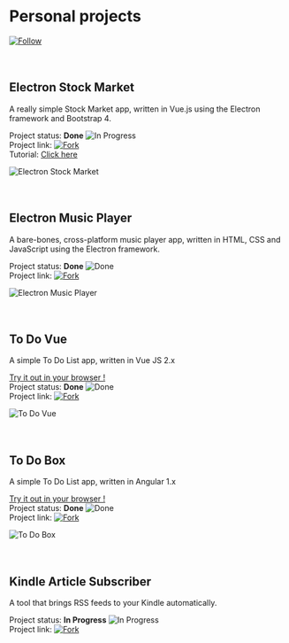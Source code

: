 # Personal projects  
[![Follow](https://vicentiubacioiu.github.io/img/follow.png)](https://github.com/vicentiubacioiu)  
<br><br/>
## Electron Stock Market
A really simple Stock Market app, written in Vue.js using the Electron framework and Bootstrap 4.

Project status: **Done** ![In Progress](https://vicentiubacioiu.github.io/img/done.png)  
Project link: [![Fork](https://vicentiubacioiu.github.io/img/fork.png)](https://github.com/VicentiuBacioiu/electron-stock-market)  
Tutorial: [Click here](https://thecodepill.com/electron-stocks-app)
  
![Electron Stock Market](https://vicentiubacioiu.github.io/img/stocks.PNG)  
<br><br/>
## Electron Music Player
A bare-bones, cross-platform music player app, written in HTML, CSS and JavaScript using the Electron framework.

Project status: **Done** ![Done](https://vicentiubacioiu.github.io/img/done.png)  
Project link: [![Fork](https://vicentiubacioiu.github.io/img/fork.png)](https://github.com/VicentiuBacioiu/electron-music-player)

![Electron Music Player](https://vicentiubacioiu.github.io/img/player.png)  
<br><br/>
## To Do Vue
A simple To Do List app, written in Vue JS 2.x

[Try it out in your browser !](https://vicentiubacioiu.github.io/todo-vue)  
Project status: **Done** ![Done](https://vicentiubacioiu.github.io/img/done.png)  
Project link: [![Fork](https://vicentiubacioiu.github.io/img/fork.png)](https://github.com/VicentiuBacioiu/todo-vue)

![To Do Vue](https://vicentiubacioiu.github.io/img/todovue.png)  
<br><br/>
## To Do Box
A simple To Do List app, written in Angular 1.x

[Try it out in your browser !](https://vicentiubacioiu.github.io/todobox)  
Project status: **Done** ![Done](https://vicentiubacioiu.github.io/img/done.png)  
Project link: [![Fork](https://vicentiubacioiu.github.io/img/fork.png)](https://github.com/VicentiuBacioiu/todobox)

![To Do Box](https://vicentiubacioiu.github.io/img/todobox.png)  
<br><br/>
## Kindle Article Subscriber
A tool that brings RSS feeds to your Kindle automatically.

Project status: **In Progress** ![In Progress](https://vicentiubacioiu.github.io/img/progress.png)  
Project link: [![Fork](https://vicentiubacioiu.github.io/img/fork.png)](https://github.com/VicentiuBacioiu/kindle-article-subscriber)
